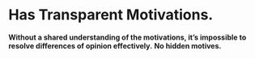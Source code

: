 Has Transparent Motivations.
============================

**Without a shared understanding of the motivations, it’s impossible to resolve differences of opinion effectively.**
**No hidden motives.**
